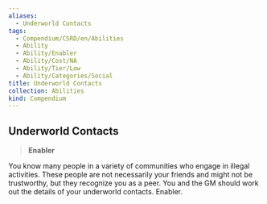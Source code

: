 ```yaml
---
aliases:
  - Underworld Contacts
tags:
  - Compendium/CSRD/en/Abilities
  - Ability
  - Ability/Enabler
  - Ability/Cost/NA
  - Ability/Tier/Low
  - Ability/Categories/Social
title: Underworld Contacts
collection: Abilities
kind: Compendium
---
```

## Underworld Contacts  
>**Enabler**
  
You know many people in a variety of communities who engage in illegal activities. These people are not necessarily your friends and might not be trustworthy, but they recognize you as a peer. You and the GM should work out the details of your underworld contacts. Enabler.